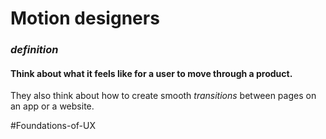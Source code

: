 # Motion designers
### *definition*

#### Think about what it feels like for a user to move through a product.

They also think about how to create smooth *transitions* between pages on an app or a website.

#Foundations-of-UX 